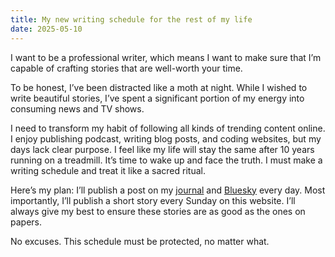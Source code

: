 ```yaml
---
title: My new writing schedule for the rest of my life
date: 2025-05-10
---
```


I want to be a professional writer, which means I want to make sure that I’m capable of crafting stories that are well-worth your time.

To be honest, I’ve been distracted like a moth at night. While I wished to write beautiful stories, I’ve spent a significant portion of my energy into consuming news and TV shows. 

I need to transform my habit of following all kinds of trending content online. I enjoy publishing podcast, writing blog posts, and coding websites, but my days lack clear purpose. I feel like my life will stay the same after 10 years running on a treadmill. It’s time to wake up and face the truth. I must make a writing schedule and treat it like a sacred ritual.

Here’s my plan: I’ll publish a post on my [journal](https://kangminsuk.com/micro/) and [Bluesky](https://bsky.app/profile/kangminsuk.com) every day. Most importantly, I’ll publish a short story every Sunday on this website. I’ll always give my best to ensure these stories are as good as the ones on papers.

No excuses. This schedule must be protected, no matter what.